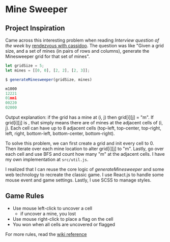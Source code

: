 # Mine Sweeper

## Project Inspiration

Came across this interesting problem when reading _Interview question of the week_ by [rendezvous with cassidoo](https://buttondown.email/cassidoo/archive/we-need-to-do-a-better-job-of-putting-ourselves/). The question was like "Given a grid size, and a set of mines (in pairs of rows and columns), generate the Minesweeper grid for that set of mines".

```js
let gridSize = 5;
let mines = [[0, 0], [2, 2], [2, 3]];

$ generateMinesweeper(gridSize, mines)

m1000
12221
01mm1
00220
02000
```

Output explanation: if the grid has a mine at (i, j) then grid[i][j] = "m". If grid[i][j] is <number>, that simply means there are <number> of mines at the adjacent cells of (i, j). Each cell can have up to 8 adjacent cells (top-left, top-center, top-right, left, right, bottom-left, bottom-center, bottom-right).

To solve this problem, we can first create a grid and init every cell to 0. Then iterate over each mine location to alter grid[i][j] to "m". Lastly, go over each cell and use BFS and count how many "m" at the adjacent cells. I have my own implementation at `src/util.js`.

I realized that I can reuse the core logic of _generateMinesweeper_ and some web technology to recreate the classic game. I use React.js to handle some mouse event and game settings. Lastly, I use SCSS to manage styles.

## Game Rules

- Use mouse left-click to uncover a cell
  - if uncover a mine, you lost
- Use mouse right-click to place a flag on the cell
- You won when all cells are uncovered or flagged

For more rules, read the [wiki reference](<https://en.wikipedia.org/wiki/Minesweeper_(video_game)>)
